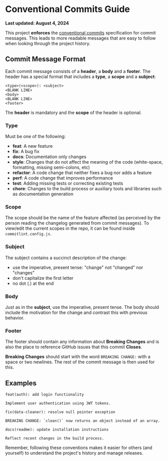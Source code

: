 # Conventional Commits Guide

**Last updated: August 4, 2024**

This project **enforces** the [conventional commits](https://www.conventionalcommits.org/en/v1.0.0/) specification for commit messages. This leads to more readable messages that are easy to follow when looking through the project history.

## Commit Message Format

Each commit message consists of a **header**, a **body** and a **footer**. The header has a special format that includes a **type**, a **scope** and a **subject**:

```
<type>(<scope>): <subject>
<BLANK LINE>
<body>
<BLANK LINE>
<footer>
```

The **header** is mandatory and the **scope** of the header is optional.

### Type

Must be one of the following:

- **feat**: A new feature
- **fix**: A bug fix
- **docs**: Documentation only changes
- **style**: Changes that do not affect the meaning of the code (white-space, formatting, missing semi-colons, etc)
- **refactor**: A code change that neither fixes a bug nor adds a feature
- **perf**: A code change that improves performance
- **test**: Adding missing tests or correcting existing tests
- **chore**: Changes to the build process or auxiliary tools and libraries such as documentation generation

### Scope

The scope should be the name of the feature affected (as perceived by the person reading the changelog generated from commit messages). To view/edit the current scopes in the repo, it can be found inside `commitlint.config.js`.

### Subject

The subject contains a succinct description of the change:

- use the imperative, present tense: "change" not "changed" nor "changes"
- don't capitalize the first letter
- no dot (.) at the end

### Body

Just as in the **subject**, use the imperative, present tense. The body should include the motivation for the change and contrast this with previous behavior.

### Footer

The footer should contain any information about **Breaking Changes** and is also the place to reference GitHub issues that this commit **Closes**.

**Breaking Changes** should start with the word `BREAKING CHANGE:` with a space or two newlines. The rest of the commit message is then used for this.

## Examples

```
feat(auth): add login functionality

Implement user authentication using JWT tokens.
```

```
fix(data-cleaner): resolve null pointer exception

BREAKING CHANGE: `clean()` now returns an object instead of an array.
```

```
docs(readme): update installation instructions

Reflect recent changes in the build process.
```

Remember, following these conventions makes it easier for others (and yourself) to understand the project's history and manage releases.
